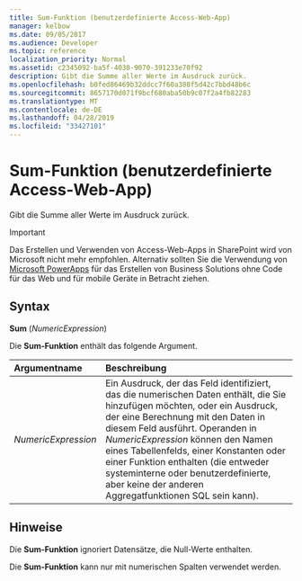 ```yaml
---
title: Sum-Funktion (benutzerdefinierte Access-Web-App)
manager: kelbow
ms.date: 09/05/2017
ms.audience: Developer
ms.topic: reference
localization_priority: Normal
ms.assetid: c2345092-ba5f-4030-9070-391233e70f92
description: Gibt die Summe aller Werte im Ausdruck zurück.
ms.openlocfilehash: b0fed86469b32ddcc7f60a388f5d42c7bbd48b6c
ms.sourcegitcommit: 8657170d071f9bcf680aba50b9c07f2a4fb82283
ms.translationtype: MT
ms.contentlocale: de-DE
ms.lasthandoff: 04/28/2019
ms.locfileid: "33427101"
---
```

# <a name="sum-function-access-custom-web-app"></a>Sum-Funktion (benutzerdefinierte Access-Web-App)

Gibt die Summe aller Werte im Ausdruck zurück.
  
> [!IMPORTANT]
> Das Erstellen und Verwenden von Access-Web-Apps in SharePoint wird von Microsoft nicht mehr empfohlen. Alternativ sollten Sie die Verwendung von [Microsoft PowerApps](https://powerapps.microsoft.com/en-us/) für das Erstellen von Business Solutions ohne Code für das Web und für mobile Geräte in Betracht ziehen. 
  
## <a name="syntax"></a>Syntax

 **Sum** (*NumericExpression*) 
  
Die **Sum-Funktion** enthält das folgende Argument. 
  
|**Argumentname**|**Beschreibung**|
|:-----|:-----|
| *NumericExpression*  <br/> |Ein Ausdruck, der das Feld identifiziert, das die numerischen Daten enthält, die Sie hinzufügen möchten, oder ein Ausdruck, der eine Berechnung mit den Daten in diesem Feld ausführt. Operanden in *NumericExpression* können den Namen eines Tabellenfelds, einer Konstanten oder einer Funktion enthalten (die entweder systeminterne oder benutzerdefinierte, aber keine der anderen Aggregatfunktionen SQL sein kann).  <br/> |
   
## <a name="remarks"></a>Hinweise

Die **Sum-Funktion** ignoriert Datensätze, die Null-Werte enthalten. 
  
Die **Sum-Funktion** kann nur mit numerischen Spalten verwendet werden. 
  

